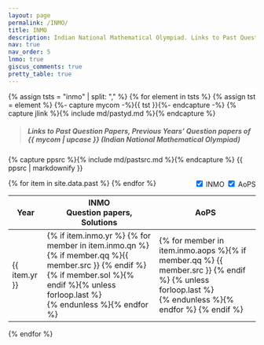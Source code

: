```yaml
---
layout: page
permalink: /INMO/
title: INMO
description: Indian National Mathematical Olympiad. Links to Past Question Papers of INMO, Solutions. Hints, Walkthroughs, Discussions, Solutions in pdf.
nav: true
nav_order: 5
lnmo: true
giscus_comments: true
pretty_table: true
---
```


{% assign tsts = "inmo" | split: "," %}
{% for element in tsts %}
{% assign tst = element %}
{%- capture mycom -%}{{ tst }}{%- endcapture -%}
{% capture jlink %}{% include md/pastyd.md %}{% endcapture %}

> ##### Links to Past Question Papers, Previous Years’ Question papers of {{ mycom | upcase }} (Indian National Mathematical Olympiad)

{% capture ppsrc %}{% include md/pastsrc.md %}{% endcapture %}
{{ ppsrc | markdownify }}

<!-- Column Toggle Checkboxes -->
<div id="column-controls" style="float: right; margin-left: 1rem;">
  <label><input type="checkbox" class="toggle-col" data-col="1" checked> INMO</label>
  <label><input type="checkbox" class="toggle-col" data-col="2" checked> AoPS</label>
</div>

<!-- Table -->
<table
  role="table"
  data-click-to-select="true"
  data-pagination="true"
  data-search="true"
  data-search-placeholder="please write here to search"
  data-show-columns="false"
  data-show-refresh="false"
  data-id-field="id"
  class="table"
>
  <thead>
    <tr>
      <th scope="col" data-field="yr" data-halign="center" data-align="center" data-sortable="true" >Year</th>
      <th scope="col" data-field="inmo" data-halign="center" data-align="center" >INMO <br> Question papers, <br> Solutions</th>
      <th scope="col" data-field="aops" data-halign="center" data-align="center" >AoPS</th>
    </tr>
  </thead>
  <tbody>
    {% for item in site.data.past %}
      <tr>
        <td>{{ item.yr }}</td>
        <td>{% if item.inmo.yr %} {% for member in item.inmo.qn %} {% if member.qq %}{{ member.src }} <a href="{{ member.qq }}" target="_blank" rel="noopener noreferrer"><i class="fa-solid fa-file-pdf fa-2x"></i></a> {% endif %} {% if member.sol %}<a href="{{ member.sol }}" target="_blank" rel="noopener noreferrer"><i class="fa-solid fa-file-pdf fa-2x"></i></a>{% endif %}{% unless forloop.last %} <br>{% endunless %}{% endfor %} </td>
        <td> {% for member in item.inmo.aops %}{% if member.qq %} {{ member.src }} <a href="{{ member.qq }}" target="_blank" rel="noopener noreferrer"><i class="fa-solid fa-globe fa-2x"></i></a> {% endif %} {% unless forloop.last %} <br>{% endunless %}{% endfor %}  {% endif %}</td>
      </tr>
    {% endfor %}
  </tbody>
</table>

<!-- Script to toggle column visibility -->
<script>
  document.addEventListener('DOMContentLoaded', function () {
    const checkboxes = document.querySelectorAll('.toggle-col');

    checkboxes.forEach(function (checkbox) {
      checkbox.addEventListener('change', function () {
        const colIndex = parseInt(this.getAttribute('data-col')) + 1; // Adjust for checkbox column
        const display = this.checked ? '' : 'none';

        document.querySelectorAll('table tr').forEach(function (row) {
          const cell = row.querySelector(`td:nth-child(${colIndex}), th:nth-child(${colIndex})`);
          if (cell) cell.style.display = display;
        });
      });
    });
  });
</script>

{% endfor %}
